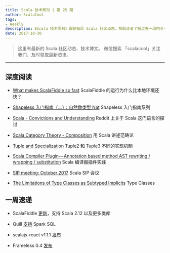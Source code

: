 ```yaml
---
title: Scala 技术周刊 | 第 25 期
author: ScalaCool
tags:
- Weekly
description: 《Scala 技术周刊》跟踪每周 Scala 社区动态，帮助读者了解过去一周内关于 Scala 发生的事情。
date: 2017-10-30
---
```


> 这里有最新的 Scala 社区动态、技术博文。
微信搜索 「scalacool」关注我们，及时获取最新资讯。

***

## 深度阅读

- [What makes ScalaFiddle so fast](https://medium.com/@otto.chrons/what-makes-scalafiddle-so-fast-9a3edf33ed4d)
  ScalaFiddle 的运行为什么比本地环境还快？

- [Shapeless 入门指南（二）：自然数类型 Nat](https://scala.cool/2017/10/shapeless-2/)
  Shapeless 入门指南系列

- [Scala - Convictions and Understanding](https://www.reddit.com/r/scala/comments/78e11r/scala_convictions_and_understanding/)
  Reddit 上关于 Scala 这门语言的探讨

- [Scala Category Theory - Composition](https://elbauldelprogramador.com/en/scala-category-theory-composition/)
  用 Scala 讲述范畴论

- [Tuple and Specialization](https://medium.com/@regis.leray/tuple-and-specialization-a28d0fb5f628)
  Tuple2 和 Tuple3 不同的实现机制

- [Scala Compiler Plugin — Annotation based method AST rewriting / wrapping / substitution](https://medium.com/@adrian.n/scala-compiler-plugin-annotation-based-method-ast-rewriting-wrapping-substitution-b802f2d922f1)
  Scala 编译器插件实践

- [SIP meeting: October 2017](https://www.youtube.com/watch?v=aIc-o1pcRhw)
  Scala SIP 会议

- [The Limitations of Type Classes as Subtyped Implicits](https://adelbertc.github.io/publications/typeclasses-scala17.pdf)
  Type Classes

## 一周速递

- ScalaFiddle [更新](https://users.scala-lang.org/t/scalafiddle-updated-with-support-for-scala-2-12-and-more-libs/1818)，支持 Scala 2.12 以及更多类库

- Quill [支持](https://github.com/getquill/quill/pull/941) Spark SQL

- scalajs-react v1.1.1 [发布](https://github.com/japgolly/scalajs-react/blob/master/doc/changelog/1.1.1.md)

- Frameless 0.4 [发布](https://github.com/typelevel/frameless)